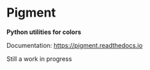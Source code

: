 # Pigment

**Python utilities for colors**

Documentation: https://pigment.readthedocs.io

Still a work in progress
